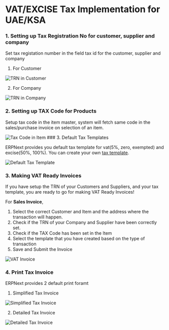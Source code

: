 # VAT/EXCISE Tax Implementation for UAE/KSA

### 1. Setting up Tax Registration No for customer, supplier and company

Set tax registation number in the field tax id for the customer, supplier and company

1. For Customer
<img class="screenshot" alt="TRN in Customer" src="/assets/erpnext_docs/assets/img/regional/uae/tax-id-customer.png">

2. For Company
<img class="screenshot" alt="TRN in Company" src="/assets/erpnext_docs/assets/img/regional/uae/tax-id-company.png">

### 2. Setting up TAX Code for Products
Setup tax code in the item master, system will fetch same code in the sales/purchase invoice on selection of an item.

<img class="screenshot" alt="Tax Code in Item" src="/assets/erpnext_docs/assets/img/regional/uae/tax-code-item.png">
### 3. Default Tax Templates

ERPNext provides you default tax template for vat(5%, zero, exempted) and excise(50%, 100%). You can create your own [tax template](/docs/user/manual/en/setting-up/setting-up-taxes.html).

<img class="screenshot" alt="Default Tax Template" src="/assets/erpnext_docs/assets/img/regional/uae/uae-tax-templates.png">

### 3. Making VAT Ready Invoices

If you have setup the TRN of your Customers and Suppliers, and your tax template, you are ready to go for making VAT Ready Invoices!

For **Sales Invoice**,

1. Select the correct Customer and Item and the address where the transaction will happen.
2. Check if the TRN of your Company and Supplier have been correctly set.
3. Check if the TAX Code has been set in the Item
4. Select the  template that you have created based on the type of transaction
5. Save and Submit the Invoice

<img class="screenshot" alt="VAT Invoice" src="/assets/erpnext_docs/assets/img/regional/uae/vat-invoice.gif">

### 4. Print Tax Invoice

ERPNext provides 2 default print foramt

1. Simplified Tax Invoice
<img class="screenshot" alt="Simplified Tax Invoice" src="/assets/erpnext_docs/assets/img/regional/uae/simplified-invoice.png">

2. Detailed Tax Invoice
<img class="screenshot" alt="Detailed Tax Invoice" src="/assets/erpnext_docs/assets/img/regional/uae/detailed-invoice.png">
